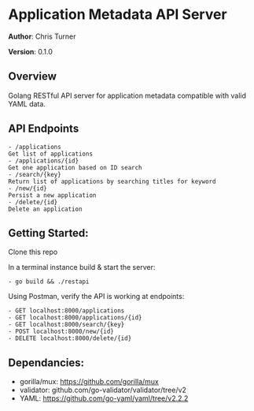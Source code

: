 # Application Metadata API Server
**Author**: Chris Turner

**Version**: 0.1.0 

## Overview

Golang RESTful API server for application metadata compatible with valid YAML data. 

## API Endpoints

    - /applications
    Get list of applications
    - /applications/{id}
    Get one application based on ID search
    - /search/{key}
    Return list of applications by searching titles for keyword
    - /new/{id}
    Persist a new application
    - /delete/{id}
    Delete an application 

 ## Getting Started:
 Clone this repo

 In a terminal instance build & start the server:
    
    - go build && ./restapi

Using Postman, verify the API is working at endpoints:
    
    - GET localhost:8000/applications
    - GET localhost:8000/applications/{id}
    - GET localhost:8000/search/{key}
    - POST localhost:8000/new/{id} 
    - DELETE localhost:8000/delete/{id}

## Dependancies: 
 - gorilla/mux: https://github.com/gorilla/mux
 - validator:  github.com/go-validator/validator/tree/v2
 - YAML: https://github.com/go-yaml/yaml/tree/v2.2.2
